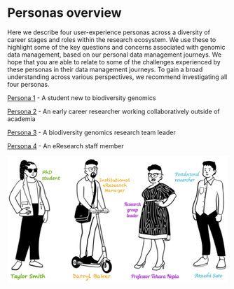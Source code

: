 # Personas overview

Here we describe four user-experience personas across a diversity of career stages and roles within the research ecosystem. We use these to highlight some of the key questions and concerns associated with genomic data management, based on our personal data management journeys. We hope that you are able to relate to some of the challenges experienced by these personas in their data management journeys. To gain a broad understanding across various perspectives, we recommend investigating all four personas.

[Persona 1](https://genomicsaotearoa.github.io/data-management-resources/personas/persona1/) - A student new to biodiversity genomics 

[Persona 2](https://genomicsaotearoa.github.io/data-management-resources/personas/persona2/) - An early career researcher working collaboratively outside of academia 

[Persona 3](https://genomicsaotearoa.github.io/data-management-resources/personas/persona3/) - A biodiversity genomics research team leader

[Persona 4](https://genomicsaotearoa.github.io/data-management-resources/personas/persona4/) - An eResearch staff member

<img src="../figures/research-team.png" alt="Black outline drawings of four people representing diverse perspectives across the research system, including students, postdocs, team leaders, and eResearch support staff">
